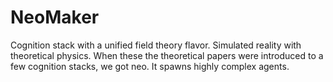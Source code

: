 # NeoMaker
Cognition stack with a unified field theory flavor.  Simulated reality with theoretical physics. When these the theoretical papers were introduced to a few cognition stacks, we got neo. It spawns highly complex agents.
